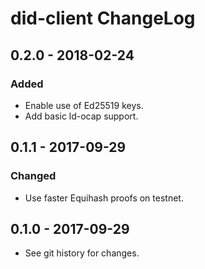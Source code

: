 # did-client ChangeLog

## 0.2.0 - 2018-02-24

### Added
- Enable use of Ed25519 keys.
- Add basic ld-ocap support.

## 0.1.1 - 2017-09-29

### Changed
- Use faster Equihash proofs on testnet.

## 0.1.0 - 2017-09-29

- See git history for changes.
